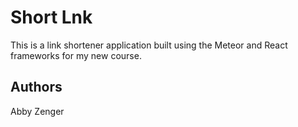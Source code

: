 # Short Lnk

This is a link shortener application built using the Meteor and React frameworks for my new course.

## Authors

Abby Zenger
